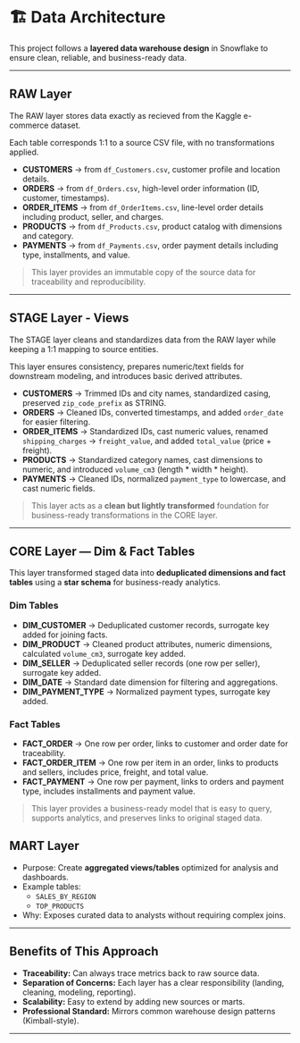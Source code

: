# 🏗️ Data Architecture

This project follows a **layered data warehouse design** in Snowflake to ensure clean, reliable, and business-ready data.  

---
## RAW Layer
The RAW layer stores data exactly as recieved from the Kaggle e-commerce dataset. 

Each table corresponds 1:1 to a source CSV file, with no transformations applied.

- **CUSTOMERS**   → from `df_Customers.csv`,  customer profile and location details.  
- **ORDERS**      → from `df_Orders.csv`,     high-level order information (ID, customer, timestamps).  
- **ORDER_ITEMS** → from `df_OrderItems.csv`, line-level order details including product, seller, and charges.  
- **PRODUCTS**    → from `df_Products.csv`,   product catalog with dimensions and category.  
- **PAYMENTS**    → from `df_Payments.csv`,   order payment details including type, installments, and value.  

> This layer provides an immutable copy of the source data for traceability and reproducibility.
---
## STAGE Layer - Views
The STAGE layer cleans and standardizes data from the RAW layer while keeping a 1:1 mapping to source entities.  

This layer ensures consistency, prepares numeric/text fields for downstream modeling, and introduces basic derived attributes.


- **CUSTOMERS** → Trimmed IDs and city names, standardized casing, preserved `zip_code_prefix` as STRING.  
- **ORDERS** → Cleaned IDs, converted timestamps, and added `order_date` for easier filtering.  
- **ORDER_ITEMS** → Standardized IDs, cast numeric values, renamed `shipping_charges` → `freight_value`, and added `total_value` (price + freight).  
- **PRODUCTS** → Standardized category names, cast dimensions to numeric, and introduced `volume_cm3` (length * width * height).  
- **PAYMENTS** → Cleaned IDs, normalized `payment_type` to lowercase, and cast numeric fields.  

> This layer acts as a **clean but lightly transformed** foundation for business-ready transformations in the CORE layer.

---
## CORE Layer — Dim & Fact Tables
This layer transformed staged data into **deduplicated dimensions and fact tables** using a **star schema** for business-ready analytics.

### Dim Tables
- **DIM_CUSTOMER** → Deduplicated customer records, surrogate key added for joining facts.
- **DIM_PRODUCT** → Cleaned product attributes, numeric dimensions, calculated `volume_cm3`, surrogate key added. 
- **DIM_SELLER** → Deduplicated seller records (one row per seller), surrogate key added. 
- **DIM_DATE** → Standard date dimension for filtering and aggregations. 
- **DIM_PAYMENT_TYPE** → Normalized payment types, surrogate key added.

### Fact Tables
- **FACT_ORDER** → One row per order, links to customer and order date for traceability.
- **FACT_ORDER_ITEM** → One row per item in an order, links to products and sellers, includes price, freight, and total value.
- **FACT_PAYMENT** → One row per payment, links to orders and payment type, includes installments and payment value.

> This layer provides a business-ready model that is easy to query, supports analytics, and preserves links to original staged data.

## MART Layer
- Purpose: Create **aggregated views/tables** optimized for analysis and dashboards.  
- Example tables:
  - `SALES_BY_REGION`  
  - `TOP_PRODUCTS`  
- Why: Exposes curated data to analysts without requiring complex joins.

---
## Benefits of This Approach
- **Traceability:** Can always trace metrics back to raw source data.  
- **Separation of Concerns:** Each layer has a clear responsibility (landing, cleaning, modeling, reporting).  
- **Scalability:** Easy to extend by adding new sources or marts.  
- **Professional Standard:** Mirrors common warehouse design patterns (Kimball-style).  

---
